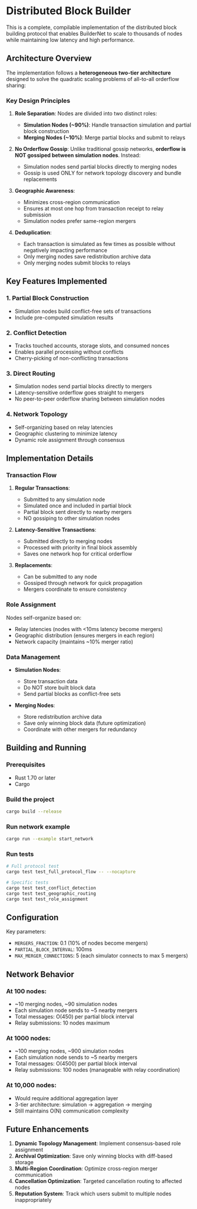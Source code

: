 # Distributed Block Builder

This is a complete, compilable implementation of the distributed block building protocol that enables BuilderNet to scale to thousands of nodes while maintaining low latency and high performance.

## Architecture Overview

The implementation follows a **heterogeneous two-tier architecture** designed to solve the quadratic scaling problems of all-to-all orderflow sharing:

### Key Design Principles

1. **Role Separation**: Nodes are divided into two distinct roles:
   - **Simulation Nodes (~90%)**: Handle transaction simulation and partial block construction
   - **Merging Nodes (~10%)**: Merge partial blocks and submit to relays

2. **No Orderflow Gossip**: Unlike traditional gossip networks, **orderflow is NOT gossiped between simulation nodes**. Instead:
   - Simulation nodes send partial blocks directly to merging nodes
   - Gossip is used ONLY for network topology discovery and bundle replacements

3. **Geographic Awareness**: 
   - Minimizes cross-region communication
   - Ensures at most one hop from transaction receipt to relay submission
   - Simulation nodes prefer same-region mergers

4. **Deduplication**:
   - Each transaction is simulated as few times as possible without negatively impacting performance
   - Only merging nodes save redistribution archive data
   - Only merging nodes submit blocks to relays

## Key Features Implemented

### 1. **Partial Block Construction**
- Simulation nodes build conflict-free sets of transactions
- Include pre-computed simulation results

### 2. **Conflict Detection**
- Tracks touched accounts, storage slots, and consumed nonces
- Enables parallel processing without conflicts
- Cherry-picking of non-conflicting transactions

### 3. **Direct Routing**
- Simulation nodes send partial blocks directly to mergers
- Latency-sensitive orderflow goes straight to mergers
- No peer-to-peer orderflow sharing between simulation nodes

### 4. **Network Topology**
- Self-organizing based on relay latencies
- Geographic clustering to minimize latency
- Dynamic role assignment through consensus

## Implementation Details

### Transaction Flow

1. **Regular Transactions**:
   - Submitted to any simulation node
   - Simulated once and included in partial block
   - Partial block sent directly to nearby mergers
   - NO gossiping to other simulation nodes

2. **Latency-Sensitive Transactions**:
   - Submitted directly to merging nodes
   - Processed with priority in final block assembly
   - Saves one network hop for critical orderflow

3. **Replacements**:
   - Can be submitted to any node
   - Gossiped through network for quick propagation
   - Mergers coordinate to ensure consistency

### Role Assignment

Nodes self-organize based on:
- Relay latencies (nodes with <10ms latency become mergers)
- Geographic distribution (ensures mergers in each region)
- Network capacity (maintains ~10% merger ratio)

### Data Management

- **Simulation Nodes**: 
  - Store transaction data
  - Do NOT store built block data
  - Send partial blocks as conflict-free sets

- **Merging Nodes**:
  - Store redistribution archive data
  - Save only winning block data (future optimization)
  - Coordinate with other mergers for redundancy

## Building and Running

### Prerequisites
- Rust 1.70 or later
- Cargo

### Build the project
```bash
cargo build --release
```

### Run network example
```bash
cargo run --example start_network
```

### Run tests
```bash
# Full protocol test
cargo test test_full_protocol_flow -- --nocapture

# Specific tests
cargo test test_conflict_detection
cargo test test_geographic_routing
cargo test test_role_assignment
```

## Configuration

Key parameters:
- `MERGERS_FRACTION`: 0.1 (10% of nodes become mergers)
- `PARTIAL_BLOCK_INTERVAL`: 100ms
- `MAX_MERGER_CONNECTIONS`: 5 (each simulator connects to max 5 mergers)

## Network Behavior

### At 100 nodes:
- ~10 merging nodes, ~90 simulation nodes
- Each simulation node sends to ~5 nearby mergers
- Total messages: O(450) per partial block interval
- Relay submissions: 10 nodes maximum

### At 1000 nodes:
- ~100 merging nodes, ~900 simulation nodes  
- Each simulation node sends to ~5 nearby mergers
- Total messages: O(4500) per partial block interval
- Relay submissions: 100 nodes (manageable with relay coordination)

### At 10,000 nodes:
- Would require additional aggregation layer
- 3-tier architecture: simulation → aggregation → merging
- Still maintains O(N) communication complexity

## Future Enhancements

1. **Dynamic Topology Management**: Implement consensus-based role assignment
2. **Archival Optimization**: Save only winning blocks with diff-based storage
3. **Multi-Region Coordination**: Optimize cross-region merger communication
4. **Cancellation Optimization**: Targeted cancellation routing to affected nodes
5. **Reputation System**: Track which users submit to multiple nodes inappropriately

